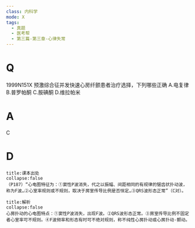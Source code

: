```yaml
---
class: 内科学
mode: X
tags:
  - 真题
  - 医考帮
  - 第三篇-第三章-心律失常
---
```


# Q
1999N151X 预激综合征并发快速心房纤颤患者治疗选择，下列哪些正确
A.电复律
B.普罗帕酮
C.胺碘酮
D.维拉帕米

# A
C
# D
```ad-note
title:课本出处
collapse:false
（P187）“心电图特征为：①窦性P波消失，代之以振幅、间距相同的有规律的锯齿状扑动波，称为F波…②心室率规则或不规则，取决于房室传导比例是否恒定…③QRS波形态正常”（C对）。
```

```ad-summary
title:解析
collapse:false
心房扑动的心电图特点：①窦性P波消失，出现F波。②QRS波形态正常。③房室传导比例不固定者心室率可不规则。④F波频率和形态有时可不绝对规则，称不纯性心房扑动或心房扑动-颤动。
```

